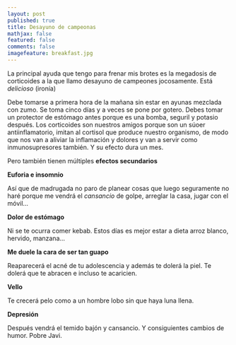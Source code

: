 ```yaml
---
layout: post
published: true
title: Desayuno de campeonas
mathjax: false
featured: false
comments: false
imagefeature: breakfast.jpg
---
```



La principal ayuda que tengo para frenar mis brotes es la megadosis de corticoides a la que llamo desayuno de campeones jocosamente. Está _delicioso_ (ironía)


Debe tomarse a primera hora de la mañana sin estar en ayunas mezclada con zumo. 
Se toma cinco días y a veces se pone por gotero. Debes tomar un protector de estómago antes porque es una bomba, seguril y potasio después.
Los corticoides son nuestros amigos porque son un súoer antiinflamatorio, imitan al cortisol que produce nuestro organismo, de modo que nos van a aliviar la inflamación y dolores  y van a servir como inmunosupresores también. Y su efecto dura un mes.

Pero también tienen múltiples **efectos secundarios**

**Euforia e insomnio**

Así que de madrugada no paro de planear cosas que luego seguramente no haré porque me vendrá el *cansancio* de golpe, arreglar la casa, jugar con el móvil...

**Dolor de estómago**

Ni se te ocurra comer kebab. Estos días es mejor estar a dieta arroz blanco, hervido, manzana...

**Me duele la cara de ser tan guapo**

Reaparecerá el acné de tu adolescencia y además te dolerá la piel. Te dolerá que te abracen e incluso te acaricien.

**Vello**

Te crecerá pelo como a un hombre lobo sin que haya luna llena.

**Depresión**

Después vendrá el temido bajón y cansancio. Y consiguientes cambios de humor. Pobre Javi.

